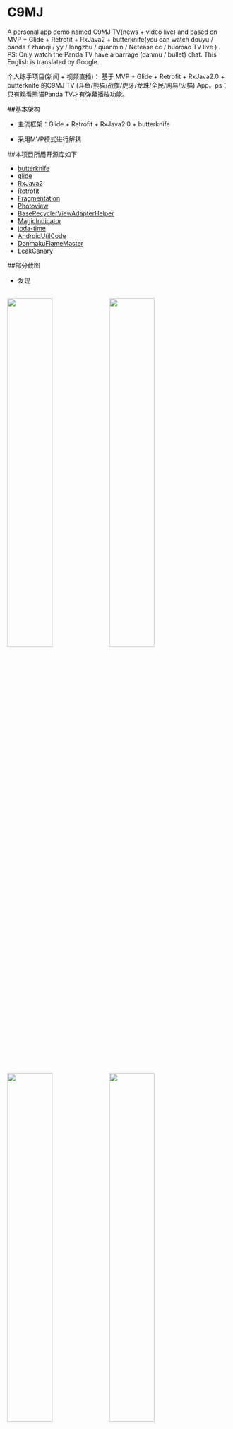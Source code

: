 # C9MJ
  A personal app demo named  C9MJ TV(news + video live) and based on MVP + Glide + Retrofit + RxJava2 + butterknife(you can watch douyu / panda / zhanqi / yy / longzhu /  quanmin / Netease cc / huomao TV live ) . PS: Only watch the Panda TV have a barrage (danmu / bullet) chat. This English is translated by Google.
    
  个人练手项目(新闻 + 视频直播)： 基于 MVP + Glide + Retrofit + RxJava2.0 + butterknife 的C9MJ TV (斗鱼/熊猫/战旗/虎牙/龙珠/全民/网易/火猫) App。ps：只有观看熊猫Panda TV才有弹幕播放功能。
    

##基本架构
* 主流框架：Glide + Retrofit + RxJava2.0 + butterknife  

* 采用MVP模式进行解耦

##本项目所用开源库如下
* [butterknife](https://github.com/JakeWharton/butterknife)
* [glide](https://github.com/bumptech/glide)
* [RxJava2](https://github.com/ReactiveX/RxJava)
* [Retrofit](https://github.com/square/retrofit)
* [Fragmentation](https://github.com/YoKeyword/Fragmentation)
* [Photoview](https://github.com/chrisbanes/PhotoView)
* [BaseRecyclerViewAdapterHelper](https://github.com/CymChad/BaseRecyclerViewAdapterHelper)
* [MagicIndicator](https://github.com/hackware1993/MagicIndicator)
* [joda-time](https://github.com/JodaOrg/joda-time)
* [AndroidUtilCode](https://github.com/Blankj/AndroidUtilCode)
* [DanmakuFlameMaster](https://github.com/Bilibili/DanmakuFlameMaster)
* [LeakCanary](https://github.com/square/leakcanary)

##部分截图

* 发现 
<br>
<img src="https://github.com/452MJ/C9MJ/blob/master/screenshots/explore_list.jpg" width = "45%"/>
<img src="https://github.com/452MJ/C9MJ/blob/master/screenshots/explore_selected.jpg" width = "45%"/>
<img src="https://github.com/452MJ/C9MJ/blob/master/screenshots/explore_detail.jpg" width = "45%"/>
<img src="https://github.com/452MJ/C9MJ/blob/master/screenshots/explore_detail_relative.jpg" width = "45%"/>
<br>

* 直播 
<br>
<img src="https://github.com/452MJ/C9MJ/blob/master/screenshots/live_list.jpg" width = "33%"/>
<img src="https://github.com/452MJ/C9MJ/blob/master/screenshots/live_list_platform.jpg" width = "33%"/>
<img src="https://github.com/452MJ/C9MJ/blob/master/screenshots/live_play_portrait.jpg" width = "33%"/>
<br>
<img src="https://github.com/452MJ/C9MJ/blob/master/screenshots/live_play_landscape_controller.jpg" width = "100%"/>
<br>

* 个人用户
<br>
<img src="https://github.com/452MJ/C9MJ/blob/master/screenshots/user.jpg" width = "33%"/>
<br>
## 关于
  本项目所有接口Api均利用Fiddler抓包分析所得，只用于分享、学习。
  该项目是本人为熟悉开发流程而设，不得用于商业用途，若有损他人利益则立即删除。
  主要功能包括新闻浏览与视频直播（仍在开发中，bug可能会比较多...）
  
##感谢Thanks
[Neutree](https://github.com/Neutree/PandaTvDanMu)提供的[弹幕协议](https://github.com/Neutree/PandaTvDanMu/blob/master/doc/protocol.md)分析
